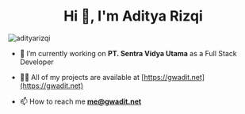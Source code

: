 <h1 align="center">Hi 👋, I'm Aditya Rizqi</h1>
<p align="left"> <img src="https://komarev.com/ghpvc/?username=adityarizqi&label=Profile%20views&color=0e75b6&style=flat" alt="adityarizqi" /> </p>

- 🔭 I’m currently working on **PT. Sentra Vidya Utama** as a Full Stack Developer

- 👨‍💻 All of my projects are available at [https://gwadit.net](https://gwadit.net)

- 📫 How to reach me **me@gwadit.net**

